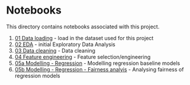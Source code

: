 # Notebooks

This directory contains notebooks associated with this project.

1. [01 Data loading](01%20Data%20loading.ipynb) - load in the dataset used for this project
2. [02 EDA](02%20EDA.ipynb) - initial Exploratory Data Analysis
3. [03 Data cleaning](03%20Data%20cleaning.ipynb) - Data cleaning
4. [04 Feature engineering](04%20Feature%20engineering.ipynb) - Feature selection/engineering
5. [05a Modelling - Regression](05a%20Modelling%20-%20regression.ipynb) - Modelling regression baseline models
5. [05b Modelling - Regression - Fairness analyis](05b%20Modelling%20-%20regression%20fairness.ipynb) - Analysing fairness of regression models
